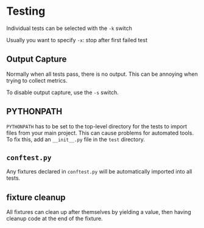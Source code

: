 # Testing

Individual tests can be selected with the `-k` switch

Usually you want to specify `-x`: stop after first failed test

## Output Capture

Normally when all tests pass, there is no output.
This can be annoying when trying to collect metrics.

To disable output capture, use the `-s` switch.

## PYTHONPATH

`PYTHONPATH` has to be set to the top-level directory for the tests to import files from your main project. This can cause problems for automated tools. To fix this, add an `__init__.py` file in the `test` directory.

## `conftest.py`

Any fixtures declared in `conftest.py` will be automatically imported into all tests.

## fixture cleanup

All fixtures can clean up after themselves by yielding a value, then having cleanup code at the end of the fixture.

